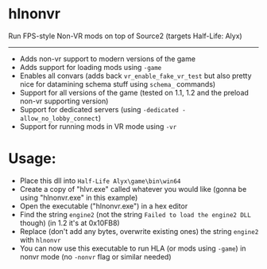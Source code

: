 # hlnonvr
Run FPS-style Non-VR mods on top of Source2 (targets Half-Life: Alyx)

-----

 - Adds non-vr support to modern versions of the game
 - Adds support for loading mods using `-game`
 - Enables all convars (adds back `vr_enable_fake_vr_test` but also pretty nice for datamining schema stuff using `schema_` commands)
 - Support for all versions of the game (tested on 1.1, 1.2 and the preload non-vr supporting version)
 - Support for dedicated servers (using `-dedicated -allow_no_lobby_connect`)
 - Support for running mods in VR mode using `-vr`

# Usage:
 - Place this dll into `Half-Life Alyx\game\bin\win64`
 - Create a copy of "hlvr.exe" called whatever you would like (gonna be using "hlnonvr.exe" in this example) 
 - Open the executable ("hlnonvr.exe") in a hex editor
 - Find the string `engine2` (not the string `Failed to load the engine2 DLL` though) (in 1.2 it's at 0x10FB8)
 - Replace (don't add any bytes, overwrite existing ones) the string `engine2` with `hlnonvr`
 - You can now use this executable to run HLA (or mods using `-game`) in nonvr mode (no `-nonvr` flag or similar needed)

